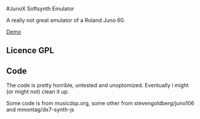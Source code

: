 #JunoX Softsynth Emulator

A really not great emulator of a Roland Juno 60.

[Demo](https://dzannotti.github.io/junox/)


## Licence GPL

## Code
The code is pretty horrible, untested and unoptomized. Eventually i might (or might not) clean it up.

Some code is from musicdsp.org, some other from stevengoldberg/juno106 and mmontag/dx7-synth-js
